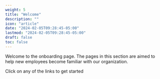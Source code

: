 ```yaml
---
weight: 5
title: "Welcome"
description: ""
icon: "article"
date: "2024-02-05T09:28:45-05:00"
lastmod: "2024-02-05T09:28:45-05:00"
draft: false
toc: false
---
```


Welcome to the onboarding page. The pages in this section are aimed to help new employees become familiar with our organization.

Click on any of the links to get started
